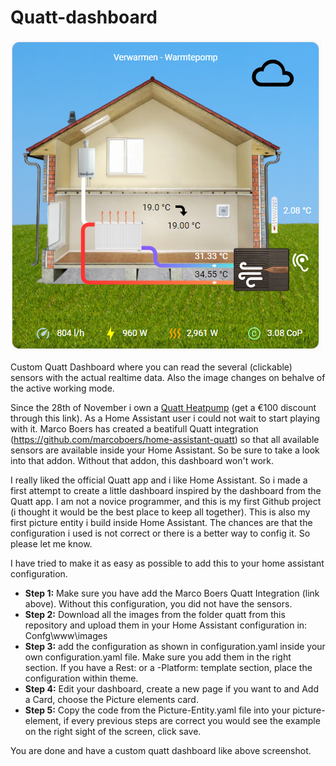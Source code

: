 # Quatt-dashboard
![Example screenshot](https://github.com/Clubeddie/Quatt-dashboard/blob/main/example.png)

Custom Quatt Dashboard where you can read the several (clickable) sensors with the actual realtime data. Also the image changes on behalve of the active working mode.

Since the 28th of November i own a [Quatt Heatpump](https://referral.quatt.io/l/EDGARVEEN29/) (get a €100 discount through this link). As a Home Assistant user i could not wait to start playing with it. 
Marco Boers has created a beatifull Quatt integration (https://github.com/marcoboers/home-assistant-quatt) so that all available sensors are available inside your Home Assistant. So be sure to take a look into that addon. Without that addon, this dashboard won't work.

I really liked the official Quatt app and i like Home Assistant. So i made a first attempt to create a little dashboard inspired by the dashboard from the Quatt app. I am not a novice programmer, and this is my first Github project (i thought it would be the best place to keep all together). This is also my first picture entity i build inside Home Assistant. The chances are that the configuration i used is not correct or there is a better way to config it. So please let me know.

I have tried to make it as easy as possible to add this to your home assistant configuration.

- **Step 1:** Make sure you have add the Marco Boers Quatt Integration (link above). Without this configuration, you did not have the sensors.
- **Step 2:** Download all the images from the folder quatt from this repository and upload them in your Home Assistant configuration in:
Confg\www\images
- **Step 3:** add the configuration as shown in configuration.yaml inside your own configuration.yaml file. Make sure you add them in the right section. If you have a Rest: or a -Platform: template section, place the configuration within theme.
- **Step 4:** Edit your dashboard, create a new page if you want to and Add a Card, choose the Picture elements card.
- **Step 5:** Copy the code from the Picture-Entity.yaml file into your picture-element, if every previous steps are correct you would see the example on the right sight of the screen, click save.

You are done and have a custom quatt dashboard like above screenshot.
